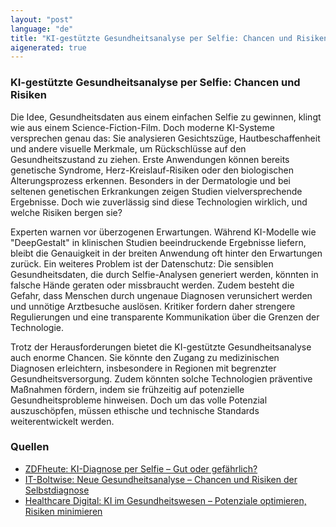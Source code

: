 ```yaml
---
layout: "post"
language: "de"
title: "KI-gestützte Gesundheitsanalyse per Selfie: Chancen und Risiken"
aigenerated: true
---
```


### KI-gestützte Gesundheitsanalyse per Selfie: Chancen und Risiken

Die Idee, Gesundheitsdaten aus einem einfachen Selfie zu gewinnen, klingt wie aus einem Science-Fiction-Film. Doch moderne KI-Systeme versprechen genau das: Sie analysieren Gesichtszüge, Hautbeschaffenheit und andere visuelle Merkmale, um Rückschlüsse auf den Gesundheitszustand zu ziehen. Erste Anwendungen können bereits genetische Syndrome, Herz-Kreislauf-Risiken oder den biologischen Alterungsprozess erkennen. Besonders in der Dermatologie und bei seltenen genetischen Erkrankungen zeigen Studien vielversprechende Ergebnisse. Doch wie zuverlässig sind diese Technologien wirklich, und welche Risiken bergen sie?

<!--more-->

Experten warnen vor überzogenen Erwartungen. Während KI-Modelle wie "DeepGestalt" in klinischen Studien beeindruckende Ergebnisse liefern, bleibt die Genauigkeit in der breiten Anwendung oft hinter den Erwartungen zurück. Ein weiteres Problem ist der Datenschutz: Die sensiblen Gesundheitsdaten, die durch Selfie-Analysen generiert werden, könnten in falsche Hände geraten oder missbraucht werden. Zudem besteht die Gefahr, dass Menschen durch ungenaue Diagnosen verunsichert werden und unnötige Arztbesuche auslösen. Kritiker fordern daher strengere Regulierungen und eine transparente Kommunikation über die Grenzen der Technologie.

Trotz der Herausforderungen bietet die KI-gestützte Gesundheitsanalyse auch enorme Chancen. Sie könnte den Zugang zu medizinischen Diagnosen erleichtern, insbesondere in Regionen mit begrenzter Gesundheitsversorgung. Zudem könnten solche Technologien präventive Maßnahmen fördern, indem sie frühzeitig auf potenzielle Gesundheitsprobleme hinweisen. Doch um das volle Potenzial auszuschöpfen, müssen ethische und technische Standards weiterentwickelt werden.

### Quellen
- [ZDFheute: KI-Diagnose per Selfie – Gut oder gefährlich?](https://www.zdfheute.de/panorama/gesundheitsanalyse-ki-chatgpt-100.html)  
- [IT-Boltwise: Neue Gesundheitsanalyse – Chancen und Risiken der Selbstdiagnose](https://www.it-boltwise.de/neue-gesundheitsanalyse-funktion-health-und-die-herausforderungen-der-selbstdiagnose.html)  
- [Healthcare Digital: KI im Gesundheitswesen – Potenziale optimieren, Risiken minimieren](https://www.healthcare-digital.de/ki-im-gesundheitswesen-potenziale-optimieren-risiken-minimieren-a-e56a87c60fd33f4bfe216025a70f0017/)

